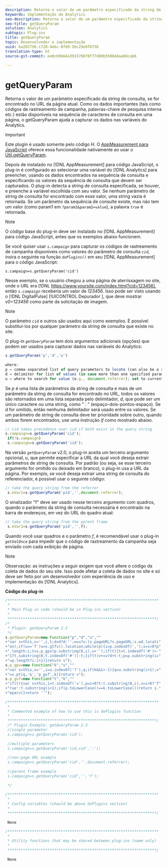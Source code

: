 ```yaml
---
description: Retorna o valor de um parâmetro especificado da string de consulta, se for encontrado no URL da página atual. Como os dados importantes (tais como códigos de rastreamento de campanha, palavras-chave de pesquisa interna etc.) estão disponíveis na sequência de caracteres de consulta em uma página, o getQueryParam ajuda a capturar os dados nas variáveis do Analytics.
keywords: Implementação do Analytics
seo-description: Retorna o valor de um parâmetro especificado da string de consulta, se for encontrado no URL da página atual. Como os dados importantes (tais como códigos de rastreamento de campanha, palavras-chave de pesquisa interna etc.) estão disponíveis na sequência de caracteres de consulta em uma página, o getQueryParam ajuda a capturar os dados nas variáveis do Analytics.
seo-title: getQueryParam
solution: Analytics
subtopic: Plug-ins
title: getQueryParam
topic: Desenvolvedor e implementação
uuid: ba202756-c728-4ebc-8fd9-5bc29a9f673b
translation-type: ht
source-git-commit: ee0cb9b64a3915786f8f77d80b55004daa68cab6

---
```



# getQueryParam

Retorna o valor de um parâmetro especificado da string de consulta, se for encontrado no URL da página atual. Como os dados importantes (tais como códigos de rastreamento de campanha, palavras-chave de pesquisa interna etc.) estão disponíveis na sequência de caracteres de consulta em uma página, o getQueryParam ajuda a capturar os dados nas variáveis do Analytics.

>[!IMPORTANT]
>
>Este plugin é usado somente pelo código H. O [AppMeasurement para JavaScript](../../../implement/js-implementation/c-appmeasurement-js/appmeasure-mjs.md#concept_F3957D7093A94216BD79F35CFC1557E8) oferece essa funcionalidade nativamente ao usar o [Util.getQueryParam](../../../implement/js-implementation/util-getqueryparam.md#concept_763AD2621BB44A3990204BE72D3C9FA5).

Depois de instalado no [!DNL AppMeasurement] para código JavaScript, o plug-in é configurado ao selecionar uma variável do [!DNL Analytics] para preencher, usando os dados encontrados na sequência de consulta e especificando os valores da sequência de consulta que devem ser capturados. O plug-in detecta a string de consulta especificada, se houver, e preenche a variável escolhida com seu valor. Se nenhum parâmetro de string de consulta for encontrado com esse valor, uma string vazia é retornada. Se um parâmetro da sequência de consulte existe, mas não tem um valor (como param1 em `?param1&param2=value`), a palavra *`true`* é retornada.

>[!NOTE]
>
>O código base do plug-in deve ser instalado no [!DNL AppMeasurement] para código JavaScript, antes que os exemplos abaixo funcionem.

Se você quiser usar *`s.campaign`* para capturar os códigos de rastreamento de campanha disponíveis como valores do parâmetro de consulta *`cid`*, insira o seguinte na função *`doPlugins()`* em seu [!DNL AppMeasurement] para o código JavaScript:

`s.campaign=s.getQueryParam('cid')`

Nesse exemplo, se o usuário chegou a uma página de aterrissagem no site, onde o URL era [!DNL https://www.yoursite.com/index.html?cid=123456], então *`s.campaign`* receberia um valor de *123456*. Isso pode ser visto usando o [!DNL DigitalPulse] [!UICONTROL Depurador ], que deve mostrar *v0=123456* como parte da solicitação de imagem.

>[!NOTE]
>
>O parâmetro *`cid`* e outros são usados aqui como exemplos. É possível substituí-los por qualquer parâmetro da string de consulta que existe no site.

O plug-in *`getQueryParam`* tem dois argumentos adicionais (opções) que podem ser usados para capturar dados nas variáveis do Analytics:

```js
s.getQueryParam('p','d','u') 
 
where: 
p = comma-separated list of query parameters to locate (can also be a single value with no comma) 
d = delimiter for list of values (in case more than one specified parameter is found) 
u = where to search for value (e.g., document.referrer); set to current page URL by default
```

Se *p* é uma lista de parâmetros da string de consulta e mais de um parâmetro da string de consulta for encontrado no URL, todos os valores são retornados em uma lista separada pelo delimitador, *d*, que pode ser um único caractere ou uma string, como " : " (espaço-dois-pontos-espaço). Se *d* for omitido, então nenhuma delimitador será usado entre os valores. Se um parâmetro de string de consulta deve ter prioridade sobre outro, quando ambos forem encontrados, use uma instrução *if* como mostrado abaixo.

```js
// cid takes precedence over iid if both exist in the query string 
s.campaign=s.getQueryParam('cid'); 
 if(!s.campaign) 
 s.campaign=s.getQueryParam('iid'); 
```

Na versão *`getQueryParam`* v2.0, o plug-in aceita um terceiro argumento opcional, *u*, que permite especificar a URL da qual você deseja extrair parâmetros de string de consulta. Por padrão (ou seja, se esse terceiro argumento for omitido ou deixado em branco), o plug-in usa a URL da página. Por exemplo, se você deseja extrair uma string de consulta do referenciador, é possível usar o seguinte código:

```js
// take the query string from the referrer 
 s.eVar1=s.getQueryParam('pid','',document.referrer); 
```

O sinalizador "f" deve ser usado nesse terceiro argumento com quadros, quando o parâmetro da string de consulta necessária é encontrado na barra de endereços, em vez do URL do quadro atual:

```js
// take the query string from the parent frame 
 s.eVar1=s.getQueryParam('pid','',f); 
```

Quando você usar quadros e o parâmetro *f*, é recomendável usar o plug-in *`getValOnce`* para impedir que o código de rastreamento da campanha seja enviado com cada exibição de página.

>[!NOTE]
>
>Observação: as instruções a seguir exigem que você altere o código da coleta de dados do seu site. Isso pode afetar a coleta de dados no site e só deve ser feito por um desenvolvedor com experiência de uso e implementação do [!DNL Analytics].

**Código do plug-in**

```js
/******************************************************************** 
 * 
 * Main Plug-in code (should be in Plug-ins section) 
 * 
 *******************************************************************/ 
/* 
 * Plugin: getQueryParam 2.3 
 */ 
s.getQueryParam=new Function("p","d","u","" 
+"var s=this,v='',i,t;d=d?d:'';u=u?u:(s.pageURL?s.pageURL:s.wd.locati" 
+"on);if(u=='f')u=s.gtfs().location;while(p){i=p.indexOf(',');i=i<0?p" 
+".length:i;t=s.p_gpv(p.substring(0,i),u+'');if(t){t=t.indexOf('#')>-" 
+"1?t.substring(0,t.indexOf('#')):t;}if(t)v+=v?d+t:t;p=p.substring(i=" 
+"=p.length?i:i+1)}return v"); 
s.p_gpv=new Function("k","u","" 
+"var s=this,v='',i=u.indexOf('?'),q;if(k&&i>-1){q=u.substring(i+1);v" 
+"=s.pt(q,'&','p_gvf',k)}return v"); 
s.p_gvf=new Function("t","k","" 
+"if(t){var s=this,i=t.indexOf('='),p=i<0?t:t.substring(0,i),v=i<0?'T" 
+"rue':t.substring(i+1);if(p.toLowerCase()==k.toLowerCase())return s." 
+"epa(v)}return ''"); 
 
/******************************************************************** 
 * 
 * Commented example of how to use this is doPlugins function 
 * 
 *******************************************************************/ 
 /* Plugin Example: getQueryParam 2.3 
 //single parameter 
 s.campaign=s.getQueryParam('cid'); 
 
 //multiple parameters 
 s.campaign=s.getQueryParam('cid,sid',':'); 
 
 //non-page URL example 
 s.campaign=s.getQueryParam('cid','',document.referrer); 
 
 //parent frame example 
 s.campaign=s.getQueryParam('cid','','f'); 
 
 */ 
 
/******************************************************************** 
 * 
 * Config variables (should be above doPlugins section) 
 * 
 *******************************************************************/ 
 
 None 
 
/******************************************************************** 
 * 
 * Utility functions that may be shared between plug-ins (name only) 
 * 
 *******************************************************************/ 
  
 None
```

